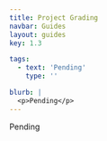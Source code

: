 ```yaml
---
title: Project Grading
navbar: Guides
layout: guides
key: 1.3

tags:
  - text: 'Pending'
    type: ''

blurb: |
  <p>Pending</p>
---
```


Pending

